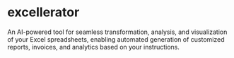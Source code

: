 # excellerator
An AI-powered tool for seamless transformation, analysis, and visualization of your Excel spreadsheets, enabling automated generation of customized reports, invoices, and analytics based on your instructions.

